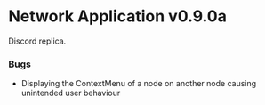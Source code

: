 # Network Application v0.9.0a

Discord replica.

### Bugs
- Displaying the ContextMenu of a node on another node causing unintended user behaviour
